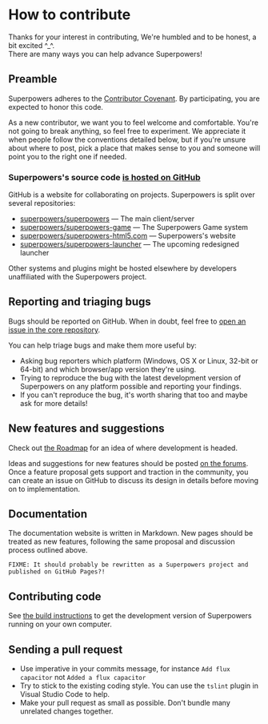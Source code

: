 # How to contribute

Thanks for your interest in contributing, We're humbled and to be honest, a bit excited ^_^.  
There are many ways you can help advance Superpowers!

## Preamble

Superpowers adheres to the [Contributor Covenant](https://github.com/superpowers/superpowers/tree/master/CODE_OF_CONDUCT.md).
By participating, you are expected to honor this code.

As a new contributor, we want you to feel welcome and comfortable.
You're not going to break anything, so feel free to experiment.
We appreciate it when people follow the conventions detailed below,
but if you're unsure about where to post, pick a place that makes sense to you
and someone will point you to the right one if needed.

### Superpowers's source code [is hosted on GitHub](https://github.com/superpowers)

GitHub is a website for collaborating on projects. Superpowers is split over several repositories:

 * [superpowers/superpowers](https://github.com/superpowers/superpowers) — The main client/server
 * [superpowers/superpowers-game](https://github.com/superpowers/superpowers-game) — The Superpowers Game system
 * [superpowers/superpowers-html5.com](https://github.com/superpowers/superpowers-html5.com) — Superpowers's website
 * [superpowers/superpowers-launcher](https://github.com/superpowers/superpowers-launcher) — The upcoming redesigned launcher

Other systems and plugins might be hosted elsewhere by developers unaffiliated with the Superpowers project.

## Reporting and triaging bugs

Bugs should be reported on GitHub. When in doubt, feel free to [open an issue in the core repository](https://github.com/superpowers/superpowers/issues/new).

You can help triage bugs and make them more useful by:

 * Asking bug reporters which platform (Windows, OS X or Linux, 32-bit or 64-bit) and which browser/app version they're using.
 * Trying to reproduce the bug with the latest development version of Superpowers on any platform possible and reporting your findings.
 * If you can't reproduce the bug, it's worth sharing that too and maybe ask for more details!

## New features and suggestions

Check out [the Roadmap](/en/development/roadmap) for an idea of where development is headed.

Ideas and suggestions for new features should be posted [on the forums](http://itch.io/engine/superpowers/community).
Once a feature proposal gets support and traction in the community,
you can create an issue on GitHub to discuss its design in details before moving on to implementation.

## Documentation

The documentation website is written in Markdown.
New pages should be treated as new features, following the same proposal and discussion process outlined above. 

`FIXME: It should probably be rewritten as a Superpowers project and published on GitHub Pages?!`

## Contributing code

See [the build instructions](/en/development/building-superpowers) to get the development version of Superpowers
running on your own computer.

## Sending a pull request

 * Use imperative in your commits message, for instance `Add flux capacitor` not `Added a flux capacitor`
 * Try to stick to the existing coding style. You can use the `tslint` plugin in Visual Studio Code to help.
 * Make your pull request as small as possible. Don't bundle many unrelated changes together.
